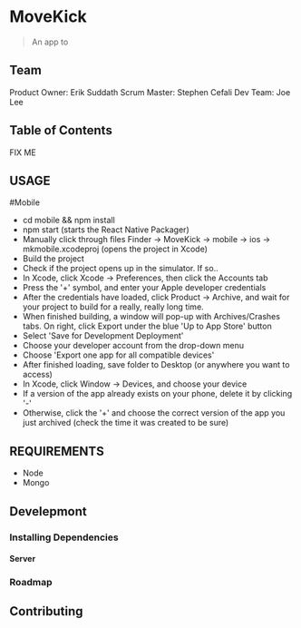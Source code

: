 # MoveKick
> An app to 

## Team

Product Owner: Erik Suddath
Scrum Master: Stephen Cefali
Dev Team: Joe Lee

## Table of Contents

FIX ME


## USAGE

#Mobile
- cd mobile && npm install
- npm start (starts the React Native Packager)
- Manually click through files Finder -> MoveKick -> mobile -> ios -> mkmobile.xcodeproj (opens the project in Xcode)
- Build the project
- Check if the project opens up in the simulator. If so..
- In Xcode, click Xcode -> Preferences, then click the Accounts tab
- Press the '+' symbol, and enter your Apple developer credentials
- After the credentials have loaded, click Product -> Archive, and wait for your project to build for a really, really long time.
- When finished building, a window will pop-up with Archives/Crashes tabs. On right, click Export under the blue 'Up to App Store' button
- Select 'Save for Development Deployment'
- Choose your developer account from the drop-down menu
- Choose 'Export one app for all compatible devices'
- After finished loading, save folder to Desktop (or anywhere you want to access)
- In Xcode, click Window -> Devices, and choose your device
- If a version of the app already exists on your phone, delete it by clicking '-'
- Otherwise, click the '+' and choose the correct version of the app you just archived (check the time it was created to be sure)



## REQUIREMENTS

- Node
- Mongo


## Develepmont

### Installing Dependencies
#### Server



### Roadmap



## Contributing
